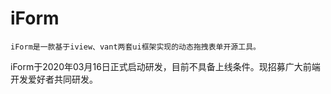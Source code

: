 # iForm
```
iForm是一款基于iview、vant两套ui框架实现的动态拖拽表单开源工具。
```
iForm于2020年03月16日正式启动研发，目前不具备上线条件。现招募广大前端开发爱好者共同研发。
